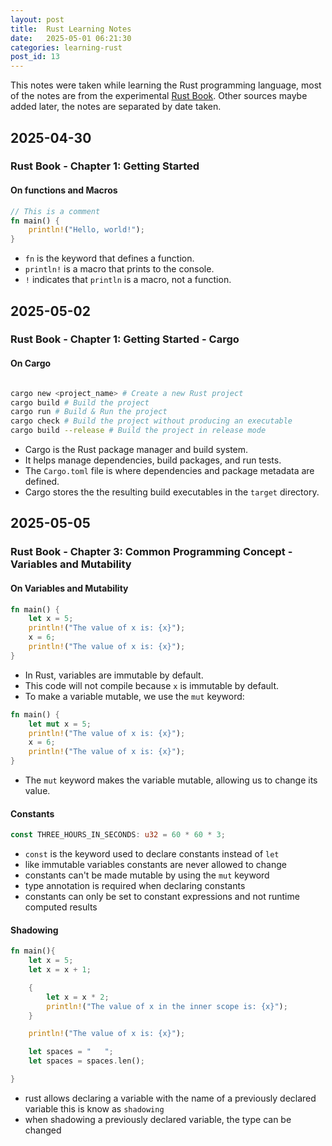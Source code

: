 ```yaml
---
layout: post
title:  Rust Learning Notes
date:   2025-05-01 06:21:30
categories: learning-rust
post_id: 13
---
```


This notes were taken while learning the Rust programming language, most of the notes are from the experimental [Rust Book](https://rust-book.cs.brown.edu/). Other sources maybe added later, the notes are separated by date taken.

## 2025-04-30

### **Rust Book - Chapter 1: Getting Started**

#### **On functions and Macros**

```rust
// This is a comment
fn main() {
    println!("Hello, world!");
}

```

- `fn` is the keyword that defines a function.
- `println!` is a macro that prints to the console.
- `!` indicates that `println` is a macro, not a function.

## 2025-05-02

### **Rust Book - Chapter 1: Getting Started - Cargo**

#### **On Cargo**

```bash

cargo new <project_name> # Create a new Rust project
cargo build # Build the project
cargo run # Build & Run the project
cargo check # Build the project without producing an executable
cargo build --release # Build the project in release mode

```

- Cargo is the Rust package manager and build system.
- It helps manage dependencies, build packages, and run tests.
- The `Cargo.toml` file is where dependencies and package metadata are defined.
- Cargo stores the the resulting build executables in the `target` directory.

## 2025-05-05

### **Rust Book - Chapter 3: Common Programming Concept - Variables and Mutability**

#### **On Variables and Mutability**

```rust
fn main() {
    let x = 5;
    println!("The value of x is: {x}");
    x = 6;
    println!("The value of x is: {x}");
}
```

- In Rust, variables are immutable by default.
- This code will not compile because `x` is immutable by default.
- To make a variable mutable, we use the `mut` keyword:

```rust
fn main() {
    let mut x = 5;
    println!("The value of x is: {x}");
    x = 6;
    println!("The value of x is: {x}");
}
```

- The `mut` keyword makes the variable mutable, allowing us to change its value.

#### Constants

```rust
const THREE_HOURS_IN_SECONDS: u32 = 60 * 60 * 3;
```

- `const` is the keyword used to declare constants instead of `let` 
- like immutable variables constants are never allowed to change
- constants can't be made mutable by using the `mut` keyword
- type annotation is required when declaring constants
- constants can only be set to constant expressions and not runtime computed results

#### Shadowing

```rust
fn main(){
    let x = 5;
    let x = x + 1;

    {
        let x = x * 2;
        println!("The value of x in the inner scope is: {x}");
    }

    println!("The value of x is: {x}");

    let spaces = "   ";
    let spaces = spaces.len();

}
```

- rust allows declaring a variable with the name of a previously declared variable this is know as `shadowing`
- when shadowing a previously declared variable, the type can be changed
